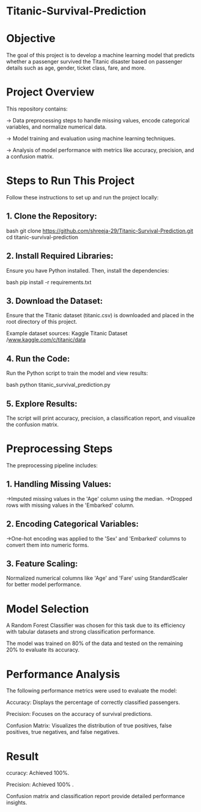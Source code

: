 # Titanic-Survival-Prediction

# Objective
The goal of this project is to develop a machine learning model that predicts whether a passenger survived the Titanic disaster based on passenger details such as age, gender, ticket class, fare, and more.

# Project Overview
This repository contains:

  -> Data preprocessing steps to handle missing values, encode categorical variables, and normalize numerical data.

  -> Model training and evaluation using machine learning techniques.

  -> Analysis of model performance with metrics like accuracy, precision, and a confusion matrix.

# Steps to Run This Project
Follow these instructions to set up and run the project locally:

## 1. Clone the Repository:

bash
git clone https://github.com/shreeja-29/Titanic-Survival-Prediction.git
cd titanic-survival-prediction

## 2. Install Required Libraries: 
Ensure you have Python installed. Then, install the dependencies:

bash
pip install -r requirements.txt

## 3. Download the Dataset:
Ensure that the Titanic dataset (titanic.csv) is downloaded and placed in the root directory of this project.

Example dataset sources: Kaggle Titanic Dataset /www.kaggle.com/c/titanic/data

## 4. Run the Code:
Run the Python script to train the model and view results:

bash
python titanic_survival_prediction.py

## 5. Explore Results:
The script will print accuracy, precision, a classification report, and visualize the confusion matrix.

# Preprocessing Steps
The preprocessing pipeline includes:

## 1. Handling Missing Values:

  ->Imputed missing values in the 'Age' column using the median.
  ->Dropped rows with missing values in the 'Embarked' column.

## 2. Encoding Categorical Variables:

  ->One-hot encoding was applied to the 'Sex' and 'Embarked' columns to convert them into numeric forms.

## 3. Feature Scaling:
Normalized numerical columns like 'Age' and 'Fare' using StandardScaler for better model performance.

# Model Selection
A Random Forest Classifier was chosen for this task due to its efficiency with tabular datasets and strong classification performance.

The model was trained on 80% of the data and tested on the remaining 20% to evaluate its accuracy.

# Performance Analysis
The following performance metrics were used to evaluate the model:

Accuracy: Displays the percentage of correctly classified passengers.

Precision: Focuses on the accuracy of survival predictions.

Confusion Matrix: Visualizes the distribution of true positives, false positives, true negatives, and false negatives.

# Result
ccuracy: Achieved 100%.

Precision: Achieved 100% .

Confusion matrix and classification report provide detailed performance insights.
